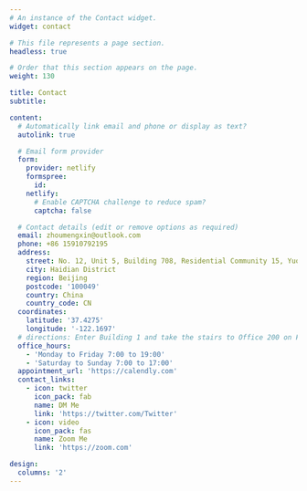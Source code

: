 ```yaml
---
# An instance of the Contact widget.
widget: contact

# This file represents a page section.
headless: true

# Order that this section appears on the page.
weight: 130

title: Contact
subtitle:

content:
  # Automatically link email and phone or display as text?
  autolink: true

  # Email form provider
  form:
    provider: netlify
    formspree:
      id:
    netlify:
      # Enable CAPTCHA challenge to reduce spam?
      captcha: false

  # Contact details (edit or remove options as required)
  email: zhoumengxin@outlook.com
  phone: +86 15910792195
  address:
    street: No. 12, Unit 5, Building 708, Residential Community 15, Yuquan Road
    city: Haidian District
    region: Beijing
    postcode: '100049'
    country: China
    country_code: CN
  coordinates:
    latitude: '37.4275'
    longitude: '-122.1697'
  # directions: Enter Building 1 and take the stairs to Office 200 on Floor 2
  office_hours:
    - 'Monday to Friday 7:00 to 19:00'
    - 'Saturday to Sunday 7:00 to 17:00'
  appointment_url: 'https://calendly.com'
  contact_links:
    - icon: twitter
      icon_pack: fab
      name: DM Me
      link: 'https://twitter.com/Twitter'
    - icon: video
      icon_pack: fas
      name: Zoom Me
      link: 'https://zoom.com'

design:
  columns: '2'
---
```

